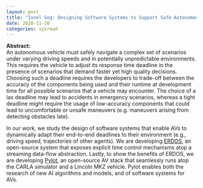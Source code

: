 ```yaml
---
layout: post
title: "Ionel Gog: Designing Software Systems to Support Safe Autonomous Driving"
date: 2020-11-20
categories: sysread
---
```


<p><b>Abstract:</b><br />
An autonomous vehicle must safely navigate a complex set of scenarios under varying driving speeds and in potentially unpredictable environments. This requires the vehicle to adjust its response time deadline in the presence of scenarios that demand faster yet high quality decisions. Choosing such a deadline requires the developers to trade-off between the accuracy of the components being used and their runtime at development time for all possible scenarios that a vehicle may encounter. The choice of a lax deadline may lead to accidents in emergency scenarios, whereas a tight deadline might require the usage of low-accuracy components that could lead to uncomfortable or unsafe maneuvers (e.g. maneuvers arising from detecting obstacles late).

In our work, we study the design of software systems that enable AVs to dynamically adapt their end-to-end deadlines to their environment (e.g., driving speed, trajectories of other agents). We are developing <a href="https://github.com/erdos-project">ERDOS</a>, an open-source system that exposes explicit time control mechanisms atop a streaming data-flow abstraction. Lastly, to show the benefits of ERDOS, we are developing <a href="https://github.com/erdos-project/pylot">Pylot</a>, an open-source AV stack that seamlessly runs atop the CARLA simulator and a Lincoln MKZ vehicle. Pylot enables both the research of new AI algorithms and models, and of software systems for AVs.
</p>

